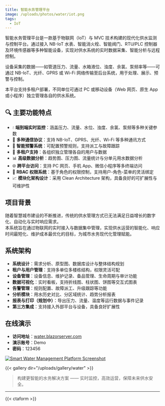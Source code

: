 ```yaml
---
title: 智能水务管理平台
image: /uploads/photos/water/iot.png
tags:
  - IoT
---
```


智能水务管理平台是一款基于物联网（IoT）与 MVC 技术构建的现代化供水监测与控制平台。通过接入 NB-IoT 水表、智能消火栓、智能阀门、RTU/PLC 控制器及环境传感器等多种智能设备，实现对供水系统的实时数据采集、智能分析与远程控制。

设备采集的数据——如管道压力、流量、水箱液位、浊度、余氯、泵频率等——可通过 NB-IoT、光纤、GPRS 或 Wi-Fi 网络传输至后台系统，用于处理、展示、预警与控制。

本平台支持多租户部署，不同单位可通过 PC 或移动设备（Web 网页、原生 App 或小程序）独立管理各自的供水系统。


## 🔍 主要功能特点

- 💧 **端到端实时监控**：涵盖压力、流量、水位、浊度、余氯、泵频等多种关键参数  
- 📡 **多种通信协议**：支持 NB-IoT、GPRS、光纤、Wi-Fi 等多种通讯方式  
- 🧠 **智能预警系统**：可配置预警规则，支持派工与故障跟踪  
- 🧩 **多租户支持**：各组织独立管理各自的用户与数据  
- 📊 **高级数据分析**：趋势图、压力图、流量统计与分单元用水数据分析  
- 🌐 **跨平台访问**：支持 PC 网页、手机 App、微信小程序等多终端访问  
- 🔐 **RBAC 权限系统**：基于角色的权限控制，支持用户-角色-菜单的灵活绑定  
- 📈 **模块化架构设计**：采用 Clean Architecture 架构，具备良好的可扩展性与可维护性  

 
## 项目背景

随着智慧城市建设的不断推进，传统的供水管理方式已无法满足日益增长的数字化、自动化与实时响应需求。  
本系统旨在通过物联网的实时接入与数据集中管理，实现供水运营的智能化、响应时间最短化、维护成本最优化的目标，为城市水务现代化管理赋能。



## 系统架构 

- **系统设计**：需求分析、原型图、数据库设计与整体结构规划  
- **租户与用户管理**：支持多单位多楼栋结构，权限灵活可配  
- **设备管理**：设备信息、维护记录、备品管理、生命周期与审计功能  
- **数据可视化**：实时看板，支持折线图、柱状图、饼图等交互式图表  
- **告警管理**：规则配置、故障派工、升级跟踪等功能  
- **分析模块**：用水历史对比、分区域统计、趋势分析报表  
- **报表与打印（规划中）**：导出压力、流量、温度等运行数据与事件记录  
- **第三方集成**：支持接入外部平台与设备，具备良好扩展性  



## 在线演示

- **访问地址**：[water.blazorserver.com](https://water.blazorserver.com)  
- **演示账号**：Demo  
- **密码**：123456  



[![Smart Water Management Platform Screenshot](/uploads/photos/water-iot-screenshot.png)](/uploads/photos/water-iot-screenshot.png)

{{< gallery dir="/uploads/gallery/water" >}}

> 构建更智能的水务解决方案 —— 实时监控，高效运营，保障未来供水安全。

---

{{< ctaform >}}